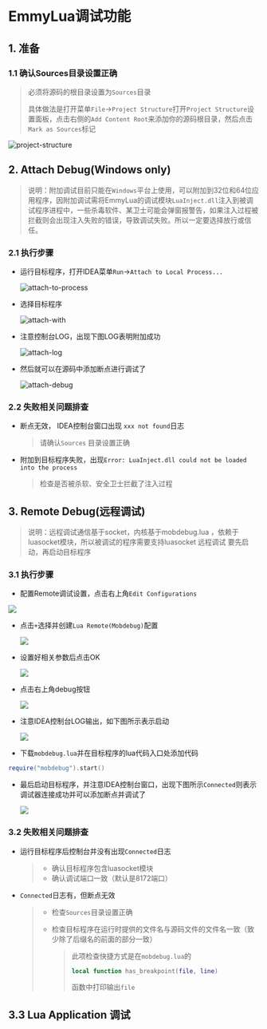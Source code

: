 # EmmyLua调试功能

## 1. 准备

### 1.1 确认Sources目录设置正确

> 必须将源码的根目录设置为`Sources`目录
>
> 具体做法是打开菜单`File`->`Project Structure`打开`Project Structure`设置面板，点击右侧的`Add Content Root`来添加你的源码根目录，然后点击`Mark as Sources`标记

![project-structure](images/project-structure.png)

## 2. Attach Debug(Windows only)

> 说明：附加调试目前只能在`Windows`平台上使用，可以附加到32位和64位应用程序，因附加调试需将EmmyLua的调试模块`LuaInject.dll`注入到被调试程序进程中，一些杀毒软件、某卫士可能会弹窗报警告，如果注入过程被拦截则会出现注入失败的错误，导致调试失败。所以一定要选择放行或信任。


### 2.1 执行步骤

* 运行目标程序，打开IDEA菜单`Run`->`Attach to Local Process...`

  ![attach-to-process](images/attach-to-local-process.png)

* 选择目标程序

  ![attach-with](images/attach-with.png)

*  注意控制台LOG，出现下图LOG表明附加成功

   ![attach-log](images/attach-finish.png)

* 然后就可以在源码中添加断点进行调试了

   ![attach-debug](images/attach-debug.png)

 ### 2.2 失败相关问题排查

* 断点无效， IDEA控制台窗口出现 `xxx not found`日志

  > 请确认`Sources` 目录设置正确

* 附加到目标程序失败，出现`Error: LuaInject.dll could not be loaded into the process`

  > 检查是否被杀软、安全卫士拦截了注入过程

## 3. Remote Debug(远程调试)

> 说明：远程调试通信基于socket，内核基于mobdebug.lua ，依赖于luasocket模块，所以被调试的程序需要支持luasocket
> 远程调试 要先启动，再启动目标程序

### 3.1 执行步骤

* 配置Remote调试设置，点击右上角`Edit Configurations`

![](images/debug/remote/debug-config.png)
* 点击`+`选择并创建`Lua Remote(Mobdebug)`配置

  ![](images/debug/remote/debug-config2.png)
* 设置好相关参数后点击OK

  ![](images/debug/remote/debug-config3.png)
* 点击右上角debug按钮

  ![](images/debug/remote/debug-config4.png)
* 注意IDEA控制台LOG输出，如下图所示表示启动

  ![](images/debug/remote/debug-config5.png)
* 下载`mobdebug.lua`并在目标程序的lua代码入口处添加代码
```lua
require("mobdebug").start()
```
* 最后启动目标程序，并注意IDEA控制台窗口，出现下图所示`Connected`则表示调试器连接成功并可以添加断点并调试了

  ![](images/debug/remote/debug-config6.png)

### 3.2 失败相关问题排查

* 运行目标程序后控制台并没有出现`Connected`日志

  > * 确认目标程序包含luasocket模块
  > * 确认调试端口一致（默认是8172端口）

* `Connected`日志有，但断点无效

  > * 检查`Sources`目录设置正确
  >
  > * 检查目标程序在运行时提供的文件名与源码文件的文件名一致（致少除了后缀名的前面的部分一致）
  >
  >   > 此项检查快捷方式是在`mobdebug.lua`的
  >   > ```lua
  >   > local function has_breakpoint(file, line)
  >   > ```
  >   > 函数中打印输出`file`

## 3.3 Lua Application 调试


